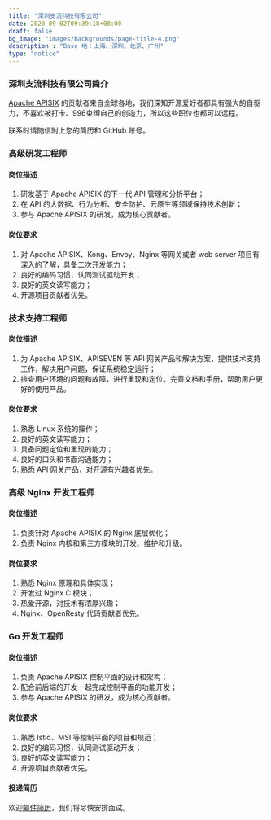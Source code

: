 ```yaml
---
title: "深圳支流科技有限公司"
date: 2020-09-02T09:39:18+08:00
draft: false
bg_image: "images/backgrounds/page-title-4.png"
description : "Base 地：上海、深圳、北京、广州"
type: "notice"
---
```


### 深圳支流科技有限公司简介
  
[Apache APISIX](https://github.com/apache/apisix) 的贡献者来自全球各地，我们深知开源爱好者都具有强大的自驱力，不喜欢被打卡、996束缚自己的创造力，所以这些职位也都可以远程。

联系时请随信附上您的简历和 GitHub 账号。
  
### 高级研发工程师

#### 岗位描述

1. 研发基于 Apache APISIX 的下一代 API 管理和分析平台；
2. 在 API 的大数据、行为分析、安全防护、云原生等领域保持技术创新；
3. 参与 Apache APISIX 的研发，成为核心贡献者。

#### 岗位要求    
1. 对 Apache APISIX、Kong、Envoy、Nginx 等网关或者 web server 项目有深入的了解，具备二次开发能力；
2. 良好的编码习惯，认同测试驱动开发；
3. 良好的英文读写能力；
4. 开源项目贡献者优先。  

### 技术支持工程师

#### 岗位描述

1. 为 Apache APISIX、APISEVEN 等 API 网关产品和解决方案，提供技术支持工作，解决用户问题，保证系统稳定运行；
2. 排查用户环境的问题和故障，进行重现和定位。完善文档和手册，帮助用户更好的使用产品。

#### 岗位要求    
1. 熟悉 Linux 系统的操作；
2. 良好的英文读写能力；
3. 具备问题定位和重现的能力；
4. 良好的口头和书面沟通能力；
5. 熟悉 API 网关产品，对开源有兴趣者优先。

### 高级 Nginx 开发工程师

#### 岗位描述

1. 负责针对 Apache APISIX 的 Nginx 底层优化；
2. 负责 Nginx 内核和第三方模块的开发、维护和升级。

#### 岗位要求    
1. 熟悉 Nginx 原理和具体实现；
2. 开发过 Nginx C 模块；
3. 热爱开源，对技术有浓厚兴趣；
4. Nginx、OpenResty 代码贡献者优先。

### Go 开发工程师

#### 岗位描述

1. 负责 Apache APISIX 控制平面的设计和架构；
2. 配合前后端的开发一起完成控制平面的功能开发；
3. 参与 Apache APISIX 的研发，成为核心贡献者。

#### 岗位要求    
1. 熟悉 Istio、MSI 等控制平面的项目和规范；
2. 良好的编码习惯，认同测试驱动开发；
3. 良好的英文读写能力；
4. 开源项目贡献者优先。

#### 投递简历
  
欢迎[邮件简历](mailto:wenming@api7.ai)，我们将尽快安排面试。
